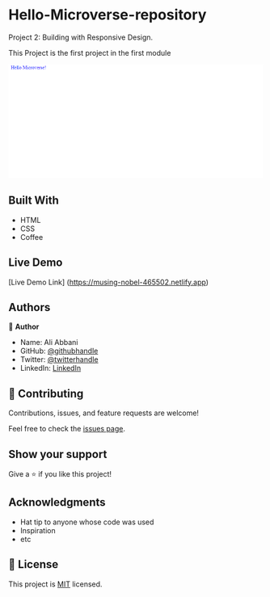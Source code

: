 # Hello-Microverse-repository
Project 2: Building with Responsive Design.
 
This Project is the first project in the first module 

 
![](images/screenshot.png)
 
 
## Built With
- HTML
- CSS
- Coffee
 
## Live Demo
[Live Demo Link] (https://musing-nobel-465502.netlify.app)


## Authors

👤 **Author**

- Name: Ali Abbani
- GitHub: [@githubhandle](https://github.com/aliabbani)
- Twitter: [@twitterhandle](https://twitter.com/aliabbani)
- LinkedIn: [LinkedIn](https://www.linkedin.com/in/ali-abbani-8b6246150/)


## 🤝 Contributing

Contributions, issues, and feature requests are welcome!

Feel free to check the [issues page](../../issues/).

## Show your support

Give a ⭐️ if you like this project!

## Acknowledgments

- Hat tip to anyone whose code was used
- Inspiration
- etc

## 📝 License

This project is [MIT](./MIT.md) licensed.